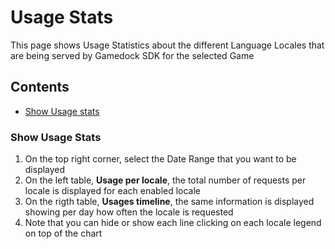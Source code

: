 # Usage Stats
This page shows Usage Statistics about the different Language Locales that are being served by Gamedock SDK for the selected Game

## Contents
- [Show Usage stats](show-usage-stats)

### Show Usage Stats
1. On the top right corner, select the Date Range that you want to be displayed
2. On the left table, **Usage per locale**, the total number of requests per locale is displayed for each enabled locale
3. On the rigth table, **Usages timeline**, the same information is displayed showing per day how often the locale is requested
4. Note that you can hide or show each line clicking on each locale legend on top of the chart
